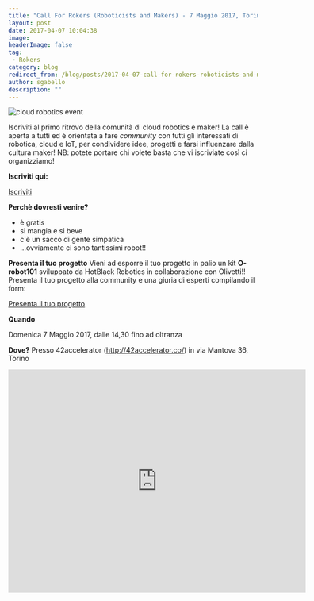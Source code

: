 ```yaml
---
title: "Call For Rokers (Roboticists and Makers) - 7 Maggio 2017, Torino"
layout: post
date: 2017-04-07 10:04:38
image: 
headerImage: false
tag:
 - Rokers
category: blog
redirect_from: /blog/posts/2017-04-07-call-for-rokers-roboticists-and-makers-7-maggio-2017-torino
author: sgabello
description: ""
---
```


![cloud robotics event ](https://img.evbuc.com/https%3A%2F%2Fcdn.evbuc.com%2Fimages%2F30171570%2F88322724341%2F1%2Foriginal.jpg?w=800&rect=0%2C27%2C1500%2C750&s=34244687e9d1533b36e7437219b5d433)

Iscriviti al primo ritrovo della comunità di cloud robotics e maker! La call è aperta a tutti ed è orientata a fare *community* con tutti gli interessati di robotica, cloud e IoT, per condividere idee, progetti e farsi influenzare dalla cultura maker!
NB: potete portare chi volete basta che vi iscriviate così ci organizziamo!

**Iscriviti qui:**

<a href="https://www.eventbrite.it/e/biglietti-cloud-roker-faire-33518692311" type="button" class="btn btn-lg btn-info">Iscriviti</a>

**Perchè dovresti venire?**

* è gratis
* si mangia e si beve
* c'è un sacco di gente simpatica
* ...ovviamente ci sono tantissimi robot!!

**Presenta il tuo progetto**
Vieni ad esporre il tuo progetto in palio un kit **O-robot101** sviluppato da HotBlack Robotics in collaborazione con Olivetti!!
Presenta il tuo progetto alla community e una giuria di esperti compilando il form:

<a href="https://goo.gl/forms/UYVhW4sgTZcpZdZI2" type="button" class="btn btn-lg btn-info">Presenta il tuo progetto</a>

**Quando**

Domenica 7 Maggio 2017, dalle 14,30 fino ad oltranza

**Dove?**
Presso 42accelerator (http://42accelerator.co/) in via Mantova 36, Torino

<iframe src="https://www.google.com/maps/embed?pb=!1m14!1m8!1m3!1d11270.115904730876!2d7.6984471!3d45.0750653!3m2!1i1024!2i768!4f13.1!3m3!1m2!1s0x0%3A0xf3c0ac9d7d4adf63!2s42Accelerator!5e0!3m2!1sit!2sit!4v1491559960175" width="600" height="450" frameborder="0" style="border:0" allowfullscreen></iframe>
